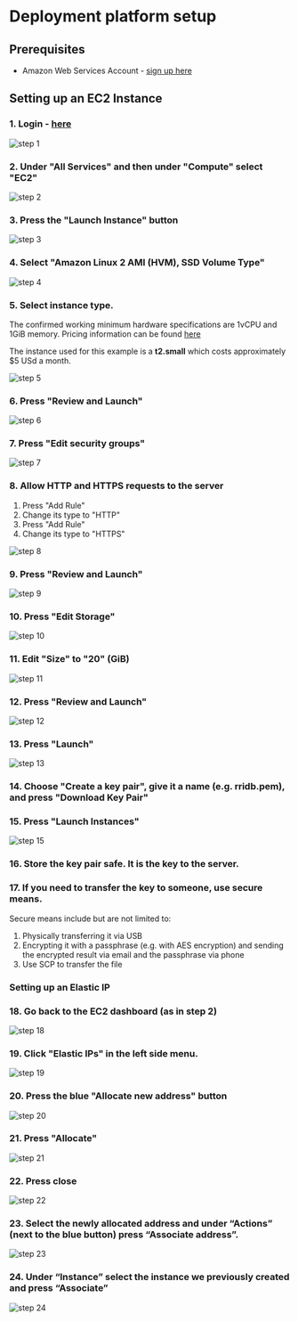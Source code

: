 # Deployment platform setup

## Prerequisites

* Amazon Web Services Account - [sign up here](https://portal.aws.amazon.com/billing/signup#/start "sign up link") 

## Setting up an EC2 Instance

### 1. Login - [here](https://console.aws.amazon.com/console/home)
![step 1](img/deployment_platform_setup/1.png)

### 2. Under "All Services" and then under "Compute" select "EC2"
![step 2](img/deployment_platform_setup/2.png)

### 3. Press the "Launch Instance" button
![step 3](img/deployment_platform_setup/3.png)

### 4. Select "Amazon Linux 2 AMI (HVM), SSD Volume Type"
![step 4](img/deployment_platform_setup/4.png)

### 5. Select instance type.
The confirmed working minimum hardware specifications are
1vCPU and 1GiB memory. Pricing information can be found
[here](https://aws.amazon.com/ec2/pricing/)

The instance used for this example is a **t2.small** which
costs approximately $5 USd a month.

![step 5](img/deployment_platform_setup/5.png)

### 6. Press "Review and Launch"
![step 6](img/deployment_platform_setup/6.png)

### 7. Press "Edit security groups"
![step 7](img/deployment_platform_setup/7.png)

### 8. Allow HTTP and HTTPS requests to the server
1. Press "Add Rule"
2. Change its type to "HTTP"
3. Press "Add Rule"
4. Change its type to "HTTPS"

![step 8](img/deployment_platform_setup/8.png)

### 9. Press "Review and Launch"
![step 9](img/deployment_platform_setup/9.png)

### 10. Press "Edit Storage"
![step 10](img/deployment_platform_setup/10.png)

### 11. Edit "Size" to "20" (GiB)
![step 11](img/deployment_platform_setup/11.png)

### 12. Press "Review and Launch"
![step 12](img/deployment_platform_setup/12.png)

### 13. Press "Launch"
![step 13](img/deployment_platform_setup/13.png)

### 14. Choose "Create a key pair", give it a name (e.g. rridb.pem), and press "Download Key Pair"

### 15. Press "Launch Instances"
![step 15](img/deployment_platform_setup/15.png)

### 16. Store the key pair safe. It is the key to the server.

### 17. If you need to transfer the key to someone, use secure means.
Secure means include but are not limited to:
1. Physically transferring it via USB
2. Encrypting it with a passphrase (e.g. with AES encryption)
and sending the encrypted result via email and the passphrase
via phone
3. Use SCP to transfer the file


### Setting up an Elastic IP

### 18. Go back to the EC2 dashboard (as in step 2)
![step 18](img/deployment_platform_setup/18.png)

### 19. Click "Elastic IPs" in the left side menu.
![step 19](img/deployment_platform_setup/19.png)

### 20. Press the blue "Allocate new address" button
![step 20](img/deployment_platform_setup/20.png)

### 21. Press "Allocate"
![step 21](img/deployment_platform_setup/21.png)

### 22. Press close
![step 22](img/deployment_platform_setup/22.png)

### 23. Select the newly allocated address and under “Actions” (next to the blue button) press “Associate address”.
![step 23](img/deployment_platform_setup/23.png)

### 24. Under “Instance” select the instance we previously created and press “Associate”
![step 24](img/deployment_platform_setup/20.png)
